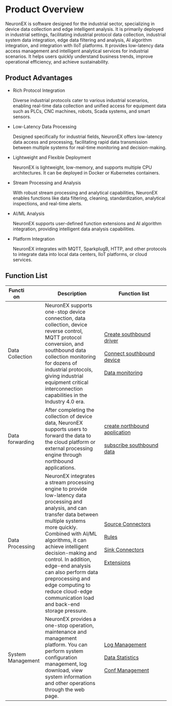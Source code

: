 # Product Overview

NeuronEX is software designed for the industrial sector, specializing in device data collection and edge intelligent analysis. It is primarily deployed in industrial settings, facilitating industrial protocol data collection, industrial system data integration, edge data filtering and analysis, AI algorithm integration, and integration with  IIoT platforms. It provides low-latency data access management and intelligent analytical services for industrial scenarios. It helps users quickly understand business trends, improve operational efficiency, and achieve sustainability.

## Product Advantages

- Rich Protocol Integration

    Diverse industrial protocols cater to various industrial scenarios, enabling real-time data collection and unified access for equipment data such as PLCs, CNC machines, robots, Scada systems, and smart sensors.

- Low-Latency Data Processing

    Designed specifically for industrial fields, NeuronEX offers low-latency data access and processing, facilitating rapid data transmission between multiple systems for real-time monitoring and decision-making.


- Lightweight and Flexible Deployment
    
    NeuronEX is lightweight, low-memory, and supports multiple CPU architectures. It can be deployed in Docker or Kubernetes containers.

- Stream Processing and Analysis

    With robust stream processing and analytical capabilities, NeuronEX enables functions like data filtering, cleaning, standardization, analytical inspections, and real-time alerts.

- AI/ML Analysis
    
    NeuronEX supports user-defined function extensions and AI algorithm integration, providing intelligent data analysis capabilities.

- Platform Integration
        
    NeuronEX integrates with MQTT, SparkplugB, HTTP, and other protocols to integrate data into local data centers, IIoT platforms, or cloud services.

## Function List

| <div style="width:40pt">Function</div> | Description    | <div style="width:140pt">Function list</div>                       |
| ---------------------------------- | ------------------------------------------------------------ | ------------------------------------------------------------ |
| Data Collection                           | NeuronEX supports one-stop device connection, data collection, device reverse control, MQTT protocol conversion, and southbound data collection monitoring for dozens of industrial protocols, giving industrial equipment critical interconnection capabilities in the Industry 4.0 era.| [Create southbound driver](./configuration/south-devices/south-devices.md)<br /><br />[Connect southbound device](./configuration/groups-tags/groups-tags.md) <br /><br />[Data monitoring](./admin/monitoring.md)|
| Data forwarding                           | After completing the collection of device data, NeuronEX supports users to forward the data to the cloud platform or external processing engine through northbound applications. | [create northbound application](./configuration/north-apps/north-apps.md)<br /><br />[subscribe southbound data](./configuration/subscription.md) |
| Data Processing                         | NeuronEX integrates a stream processing engine to provide low-latency data processing and analysis, and can transfer data between multiple systems more quickly. Combined with AI/ML algorithms, it can achieve intelligent decision-making and control. In addition, edge-end analysis can also perform data preprocessing and edge computing to reduce cloud-edge communication load and back-end storage pressure. | [Source Connectors](./streaming-processing/source.md)<br /><br />[Rules](./streaming-processing/rules.md)<br /><br />[Sink Connectors](./streaming-processing/sink/sink.md)<br /><br />[Extensions](./streaming-processing/extension.md) |
| System Management                           | NeuronEX provides a one-stop operation, maintenance and management platform. You can perform system configuration management, log download, view system information and other operations through the web page. | [Log Management](./admin/log-management.md)<br /><br />[Data Statistics](./admin/data-statistics.md)<br /><br />[Conf Management](./admin/conf-management.md) |

